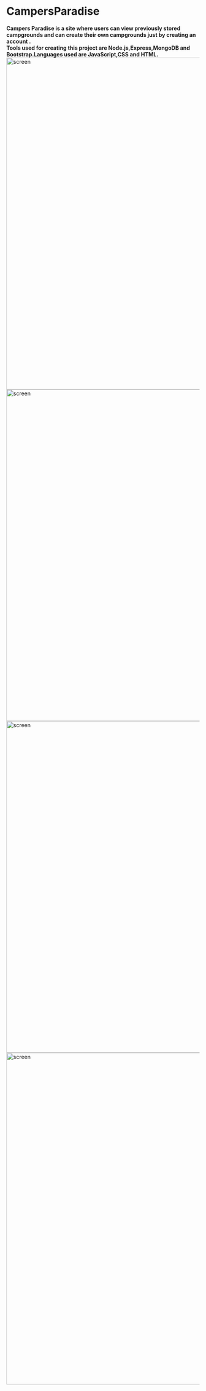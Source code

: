 # CampersParadise
<b>Campers Paradise is a site where users can view previously stored campgrounds and can create their own campgrounds just by creating an account .</b>
<br><b>Tools used for creating this project are Node.js,Express,MongoDB and Bootstrap.Languages used are JavaScript,CSS and HTML.</b>
<br>
<img width="865" alt="screen" src="https://user-images.githubusercontent.com/91627276/151924233-07193c71-9006-4072-aba0-70bad30f09c8.png"><br>
<img width="865" alt="screen" src="https://user-images.githubusercontent.com/91627276/151924244-7fc8880f-3971-4d65-b6c2-daedce01b1f5.png"><br>
<img width="865" alt="screen" src="https://user-images.githubusercontent.com/91627276/151924250-8cf79c2a-a342-405e-ad5c-1af017dbf5ad.png"><br>
<img width="865" alt="screen" src="https://user-images.githubusercontent.com/91627276/151924262-dc38d523-e9bc-4972-a898-d9bea27e755d.png"><br>
